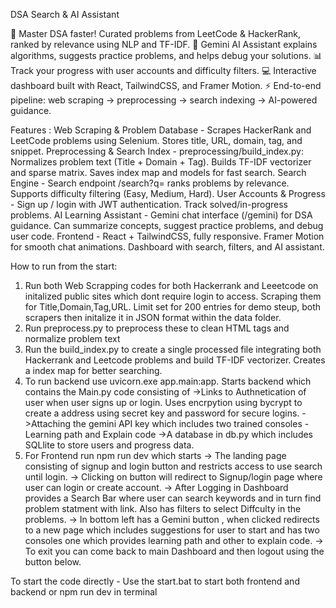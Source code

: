 DSA Search & AI Assistant

🚀 Master DSA faster! Curated problems from LeetCode & HackerRank, ranked by relevance using NLP and TF-IDF.
🤖 Gemini AI Assistant explains algorithms, suggests practice problems, and helps debug your solutions.
📊 Track your progress with user accounts and difficulty filters.
💻 Interactive dashboard built with React, TailwindCSS, and Framer Motion.
⚡ End-to-end pipeline: web scraping → preprocessing → search indexing → AI-powered guidance.

Features : 
Web Scraping & Problem Database - 
     Scrapes HackerRank and LeetCode problems using Selenium.
     Stores title, URL, domain, tag, and snippet.
Preprocessing & Search Index - 
     preprocessing/build_index.py:
     Normalizes problem text (Title + Domain + Tag).
     Builds TF-IDF vectorizer and sparse matrix.
     Saves index map and models for fast search.
Search Engine - 
     Search endpoint /search?q=<query> ranks problems by relevance.
     Supports difficulty filtering (Easy, Medium, Hard).
User Accounts & Progress - 
     Sign up / login with JWT authentication.
     Track solved/in-progress problems.
AI Learning Assistant - 
     Gemini chat interface (/gemini) for DSA guidance.
     Can summarize concepts, suggest practice problems, and debug user code.
Frontend - 
     React + TailwindCSS, fully responsive.
     Framer Motion for smooth chat animations.
     Dashboard with search, filters, and AI assistant.

How to run from the start:
1. Run both Web Scrapping codes for both Hackerrank and Leeetcode on initalized public sites which dont require login to access. Scraping them for Title,Domain,Tag,URL. Limit set for 200 entries for demo steup, both scrapers then initalize it in JSON format within the data folder.
2. Run preprocess.py to preprocess these to clean HTML tags and normalize problem text
3. Run the build_index.py to create a single processed file integrating both Hackerrank and Leetcode problems and build TF-IDF vectorizer. Creates a index map for better searching.
4. To run backend use uvicorn.exe app.main:app. Starts backend which contains the Main.py code consisting of 
->Links to Authnetication of user when user signs up or login. Uses encrpytion using bycrypt to create a address using secret key and password for secure logins.
->Attaching the gemini API key which includes two trained consoles - Learning path and Explain code
->A database in db.py which includes SQLlite to store users and progress data.
5. For Frontend run npm run dev which starts 
-> The landing page consisting of signup and login button and restricts access to use search until login. 
-> Clicking on button will redirect to Signup/login page where user can login or create account.
-> After Logging in Dashboard provides a Search Bar where user can search keywords and in turn find problem statment with link. Also has filters to select Diffculty in the problems.
-> In bottom left has a Gemini button , when clicked redirects to a new page which includes suggestions for user to start and has two consoles one which provides learning path and other to explain code.
-> To exit you can come back to main Dashboard and then logout using the button below.

To start the code directly - Use the start.bat to start both frontend and backend or npm run dev in terminal
